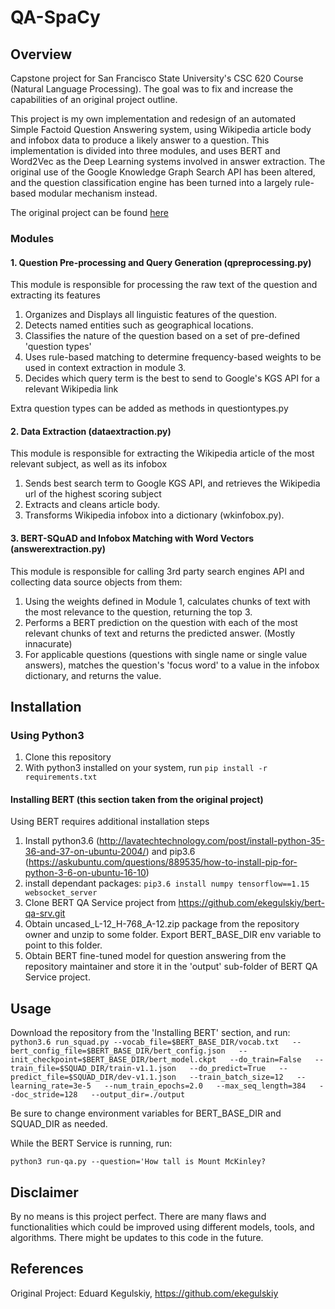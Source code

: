 # QA-SpaCy
## Overview
Capstone project for San Francisco State University's CSC 620 Course (Natural Language Processing). The goal was to fix and increase the capabilities of an original project outline.

This project is my own implementation and redesign of an automated Simple Factoid Question Answering system, using Wikipedia article body and infobox data to produce a likely answer to a question.
This implementation is divided into three modules, and uses BERT and Word2Vec as the Deep Learning systems involved in answer extraction.
The original use of the Google Knowledge Graph Search API has been altered, and the question classification engine has been turned into a largely rule-based modular mechanism instead.

The original project can be found [here](https://github.com/ekegulskiy/nlp-question-answering)

### Modules
#### 1. Question Pre-processing and Query Generation (qpreprocessing.py)
This module is responsible for processing the raw text of the question and extracting its features
1. Organizes and Displays all linguistic features of the question.
2. Detects named entities such as geographical locations.
3. Classifies the nature of the question based on a set of pre-defined 'question types'
4. Uses rule-based matching to determine frequency-based weights to be used in context extraction in module 3.
5. Decides which query term is the best to send to Google's KGS API for a relevant Wikipedia link

Extra question types can be added as methods in questiontypes.py

#### 2. Data Extraction (dataextraction.py)
This module is responsible for extracting the Wikipedia article of the most relevant subject, as well as its infobox
1. Sends best search term to Google KGS API, and retrieves the Wikipedia url of the highest scoring subject
2. Extracts and cleans article body.
3. Transforms Wikipedia infobox into a dictionary (wkinfobox.py).

#### 3. BERT-SQuAD and Infobox Matching with Word Vectors (answerextraction.py)
This module is responsible for calling 3rd party search engines API and collecting data source objects from them:
1. Using the weights defined in Module 1, calculates chunks of text with the most relevance to the question, returning the top 3.
2. Performs a BERT prediction on the question with each of the most relevant chunks of text and returns the predicted answer. (Mostly innacurate)   
3. For applicable questions (questions with single name or single value answers), matches the question's 'focus word' to a value in the infobox dictionary, and returns the value.


## Installation
### Using Python3
1. Clone this repository
2. With python3 installed on your system, run ```pip install -r requirements.txt```

#### Installing BERT (this section taken from the original project)
Using BERT requires additional installation steps
1. Install python3.6 (http://lavatechtechnology.com/post/install-python-35-36-and-37-on-ubuntu-2004/) and
pip3.6 (https://askubuntu.com/questions/889535/how-to-install-pip-for-python-3-6-on-ubuntu-16-10)
2. install dependant packages: ```pip3.6 install numpy tensorflow==1.15 websocket_server```
3. Clone BERT QA Service project from https://github.com/ekegulskiy/bert-qa-srv.git
4. Obtain uncased_L-12_H-768_A-12.zip package from the repository owner and unzip to some folder. Export BERT_BASE_DIR 
env variable to point to this folder.   
5. Obtain BERT fine-tuned model for question answering from the repository maintainer and store it in the 'output' 
sub-folder of BERT QA Service project.

## Usage
Download the repository from the 'Installing BERT' section, and run:
```python3.6 run_squad.py --vocab_file=$BERT_BASE_DIR/vocab.txt   --bert_config_file=$BERT_BASE_DIR/bert_config.json   --init_checkpoint=$BERT_BASE_DIR/bert_model.ckpt   --do_train=False   --train_file=$SQUAD_DIR/train-v1.1.json   --do_predict=True   --predict_file=$SQUAD_DIR/dev-v1.1.json   --train_batch_size=12   --learning_rate=3e-5   --num_train_epochs=2.0   --max_seq_length=384   --doc_stride=128   --output_dir=./output```

Be sure to change environment variables for BERT_BASE_DIR and SQUAD_DIR as needed.

While the BERT Service is running, run:

```python3 run-qa.py --question='How tall is Mount McKinley?```

## Disclaimer
By no means is this project perfect. There are many flaws and functionalities which could be improved using different models, tools, and algorithms. There might be updates to this code in the future.

## References
Original Project: Eduard Kegulskiy, https://github.com/ekegulskiy

